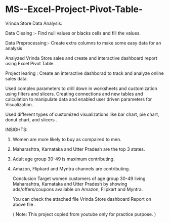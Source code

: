 # MS--Excel-Project-Pivot-Table-

Vrinda Store Data Analysis:

Data Cleaing :- Find null values or blacks cells and fill the values.

Data Preprocessing:- Create extra columns to make some easy data for an analysis

Analyzed Vrinda Store sales and create and interactive dashboard report using Excel Pivot Table.

Project learing : Create an interactive dashborad to track and analyze online sales data.

Used complex parameters to drill down in worksheets and customization using filters and slicers.
Creating connections and new tables and calculation to manipulate data and enabled user driven parameters for Visualization.

Used different types of customized visualizations like bar chart, pie chart, donut chart, and slicers .

INSIGHTS:
1. Women are more likely to buy as compaired to men.
2. Maharashtra, Karnataka and Utter Pradesh are the top 3 states.
3. Adult age group 30-49 is maximum contributing.
4. Amazon, Flipkard and Myntra channels are contributing.

   Conclusion
   Target women customers of age group 30-49 living Maharashtra, Karnataka and Utter Pradesh by showing ads/offers/coupons available on Amazon, Flipkart and Myntra.

   You can check the attached file Vrinda Store dashboard Report on above file .


   ( Note: This project copied from youtube only for practice purpose. )
